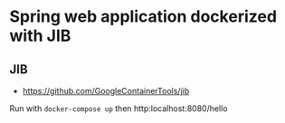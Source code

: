 # Spring web application dockerized with JIB

## JIB
 - https://github.com/GoogleContainerTools/jib
 
 Run with `docker-compose up` then http:localhost:8080/hello